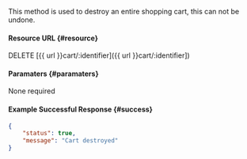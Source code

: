 <!--
@title DELETE cart/:identifier
@author Moltin Ltd
@description Destroys a cart and its' item contents

@sidebar 1
@family Cart
@rate No
@auth Yes
@format JSON
@http DELETE
@version beta
-->

This method is used to destroy an entire shopping cart, this can not be undone.


#### Resource URL	{#resource}
DELETE [{{ url }}cart/:identifier]({{ url }}cart/:identifier])


#### Paramaters	{#paramaters}
None required


#### Example Successful Response	{#success}
``` json
{
    "status": true,
    "message": "Cart destroyed"
}
```

